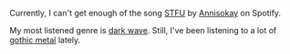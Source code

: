 
  Currently, I can't get enough of the song <a href="https://open.spotify.com/track/6dKC7vDWrm1TU8Wq0qeYLD">STFU</a> by <a href="https://open.spotify.com/artist/7lAi1Cv19DsukgGjbZQxFg">Annisokay</a> on Spotify.

  My most listened genre is <a href="https://duckduckgo.com/?q=dark wave music">dark wave</a>.
  Still, I've been listening to a lot of <a href="https://duckduckgo.com/?q=gothic metal music">gothic metal</a> lately.
  